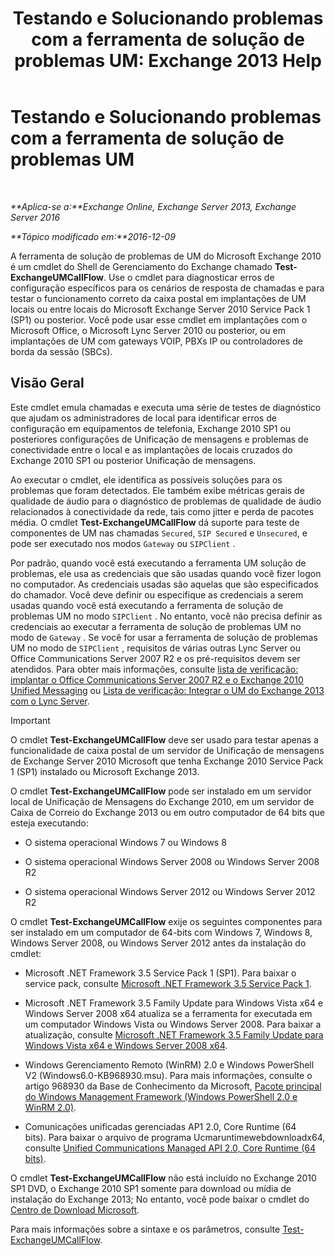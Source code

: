 ﻿---
title: 'Testando e Solucionando problemas com a ferramenta de solução de problemas UM: Exchange 2013 Help'
TOCTitle: Testando e Solucionando problemas com a ferramenta de solução de problemas UM
ms:assetid: 1fab2e52-bd2d-4e46-b222-53fee9d34cba
ms:mtpsurl: https://technet.microsoft.com/pt-br/library/Gg621148(v=EXCHG.150)
ms:contentKeyID: 56270506
ms.date: 05/22/2018
mtps_version: v=EXCHG.150
ms.translationtype: MT
---

# Testando e Solucionando problemas com a ferramenta de solução de problemas UM

 

_**Aplica-se a:**Exchange Online, Exchange Server 2013, Exchange Server 2016_

_**Tópico modificado em:**2016-12-09_

A ferramenta de solução de problemas de UM do Microsoft Exchange 2010 é um cmdlet do Shell de Gerenciamento do Exchange chamado **Test-ExchangeUMCallFlow**. Use o cmdlet para diagnosticar erros de configuração específicos para os cenários de resposta de chamadas e para testar o funcionamento correto da caixa postal em implantações de UM locais ou entre locais do Microsoft Exchange Server 2010 Service Pack 1 (SP1) ou posterior. Você pode usar esse cmdlet em implantações com o Microsoft Office, o Microsoft Lync Server 2010 ou posterior, ou em implantações de UM com gateways VOIP, PBXs IP ou controladores de borda da sessão (SBCs).

## Visão Geral

Este cmdlet emula chamadas e executa uma série de testes de diagnóstico que ajudam os administradores de local para identificar erros de configuração em equipamentos de telefonia, Exchange 2010 SP1 ou posteriores configurações de Unificação de mensagens e problemas de conectividade entre o local e as implantações de locais cruzados do Exchange 2010 SP1 ou posterior Unificação de mensagens.

Ao executar o cmdlet, ele identifica as possíveis soluções para os problemas que foram detectados. Ele também exibe métricas gerais de qualidade de áudio para o diagnóstico de problemas de qualidade de áudio relacionados à conectividade da rede, tais como jitter e perda de pacotes média. O cmdlet **Test-ExchangeUMCallFlow** dá suporte para teste de componentes de UM nas chamadas `Secured`, `SIP Secured` e `Unsecured`, e pode ser executado nos modos `Gateway` ou `SIPClient` .

Por padrão, quando você está executando a ferramenta UM solução de problemas, ele usa as credenciais que são usadas quando você fizer logon no computador. As credenciais usadas são aquelas que são especificados do chamador. Você deve definir ou especifique as credenciais a serem usadas quando você está executando a ferramenta de solução de problemas UM no modo `SIPClient` . No entanto, você não precisa definir as credenciais ao executar a ferramenta de solução de problemas UM no modo de `Gateway` . Se você for usar a ferramenta de solução de problemas UM no modo de `SIPClient` , requisitos de várias outras Lync Server ou Office Communications Server 2007 R2 e os pré-requisitos devem ser atendidos. Para obter mais informações, consulte [lista de verificação: implantar o Office Communications Server 2007 R2 e o Exchange 2010 Unified Messaging](https://go.microsoft.com/fwlink/p/?linkid=311961) ou [Lista de verificação: Integrar o UM do Exchange 2013 com o Lync Server](checklist-integrate-exchange-2013-um-with-lync-server-exchange-2013-help.md).


> [!IMPORTANT]
> O cmdlet <STRONG>Test-ExchangeUMCallFlow</STRONG> deve ser usado para testar apenas a funcionalidade de caixa postal de um servidor de Unificação de mensagens de Exchange Server 2010 Microsoft que tenha Exchange 2010 Service Pack 1 (SP1) instalado ou Microsoft Exchange 2013.



O cmdlet **Test-ExchangeUMCallFlow** pode ser instalado em um servidor local de Unificação de Mensagens do Exchange 2010, em um servidor de Caixa de Correio do Exchange 2013 ou em outro computador de 64 bits que esteja executando:

  - O sistema operacional Windows 7 ou Windows 8

  - O sistema operacional Windows Server 2008 ou Windows Server 2008 R2

  - O sistema operacional Windows Server 2012 ou Windows Server 2012 R2

O cmdlet **Test-ExchangeUMCallFlow** exije os seguintes componentes para ser instalado em um computador de 64-bits com Windows 7, Windows 8, Windows Server 2008, ou Windows Server 2012 antes da instalação do cmdlet:

  - Microsoft .NET Framework 3.5 Service Pack 1 (SP1). Para baixar o service pack, consulte [Microsoft .NET Framework 3.5 Service Pack 1](https://go.microsoft.com/fwlink/p/?linkid=152380).

  - Microsoft .NET Framework 3.5 Family Update para Windows Vista x64 e Windows Server 2008 x64 atualiza se a ferramenta for executada em um computador Windows Vista ou Windows Server 2008. Para baixar a atualização, consulte [Microsoft .NET Framework 3.5 Family Update para Windows Vista x64 e Windows Server 2008 x64](https://go.microsoft.com/fwlink/p/?linkid=178998).

  - Windows Gerenciamento Remoto (WinRM) 2.0 e Windows PowerShell V2 (Windows6.0-KB968930.msu). Para mais informações, consulte o artigo 968930 da Base de Conhecimento da Microsoft, [Pacote principal do Windows Management Framework (Windows PowerShell 2.0 e WinRM 2.0)](http://go.microsoft.com/fwlink/p/?linkid=3052%26kbid=968930).

  - Comunicações unificadas gerenciadas AP1 2.0, Core Runtime (64 bits). Para baixar o arquivo de programa Ucmaruntimewebdownloadx64, consulte [Unified Communications Managed API 2.0, Core Runtime (64 bits)](https://go.microsoft.com/fwlink/p/?linkid=198175).

O cmdlet **Test-ExchangeUMCallFlow** não está incluído no Exchange 2010 SP1 DVD, o Exchange 2010 SP1 somente para download ou mídia de instalação do Exchange 2013; No entanto, você pode baixar o cmdlet do [Centro de Download Microsoft](https://go.microsoft.com/fwlink/p/?linkid=182625).

Para mais informações sobre a sintaxe e os parâmetros, consulte [Test-ExchangeUMCallFlow](https://technet.microsoft.com/pt-br/library/ff630913\(v=exchg.150\)).

